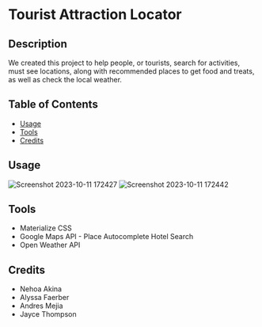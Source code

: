 # Tourist Attraction Locator

## Description 
We created this project to help people, or tourists, search for activities, must see locations, along with recommended places to get food and treats, as well as check the local weather.

## Table of Contents
- [Usage](#usage)
- [Tools](#tools)
- [Credits](#credits)

## Usage 

![Screenshot 2023-10-11 172427](https://github.com/Nehoa21/Tourist-Attraction-Locator/assets/141890946/3c5863ac-df43-44ea-b2ff-b888991345a8)
![Screenshot 2023-10-11 172442](https://github.com/Nehoa21/Tourist-Attraction-Locator/assets/141890946/2021b417-b1a2-441a-b1d5-92623a87e614)

 ## Tools
 - Materialize CSS
 - Google Maps API - Place Autocomplete Hotel Search
 - Open Weather API

  
## Credits
- Nehoa Akina
- Alyssa Faerber
- Andres Mejia
- Jayce Thompson
